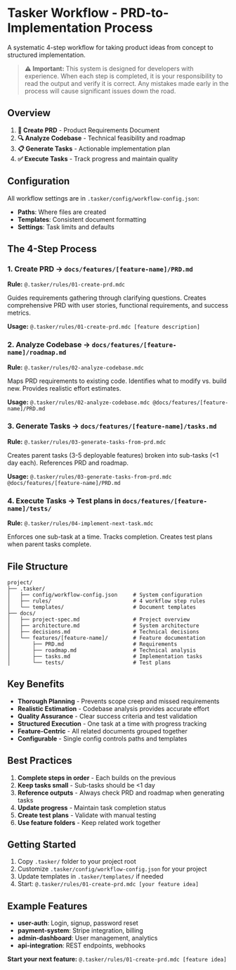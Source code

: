 # Tasker Workflow - PRD-to-Implementation Process

A systematic 4-step workflow for taking product ideas from concept to structured implementation.

> **⚠️ Important:** This system is designed for developers with experience. When each step is completed, it is your responsibility to read the output and verify it is correct. Any mistakes made early in the process will cause significant issues down the road.

## Overview

1. **📝 Create PRD** - Product Requirements Document
2. **🔍 Analyze Codebase** - Technical feasibility and roadmap  
3. **📋 Generate Tasks** - Actionable implementation plan
4. **✅ Execute Tasks** - Track progress and maintain quality

## Configuration

All workflow settings are in `.tasker/config/workflow-config.json`:
- **Paths**: Where files are created
- **Templates**: Consistent document formatting
- **Settings**: Task limits and defaults

## The 4-Step Process

### 1. Create PRD → `docs/features/[feature-name]/PRD.md`
**Rule:** `@.tasker/rules/01-create-prd.mdc`

Guides requirements gathering through clarifying questions. Creates comprehensive PRD with user stories, functional requirements, and success metrics.

**Usage:** `@.tasker/rules/01-create-prd.mdc [feature description]`

### 2. Analyze Codebase → `docs/features/[feature-name]/roadmap.md`
**Rule:** `@.tasker/rules/02-analyze-codebase.mdc`

Maps PRD requirements to existing code. Identifies what to modify vs. build new. Provides realistic effort estimates.

**Usage:** `@.tasker/rules/02-analyze-codebase.mdc @docs/features/[feature-name]/PRD.md`

### 3. Generate Tasks → `docs/features/[feature-name]/tasks.md`
**Rule:** `@.tasker/rules/03-generate-tasks-from-prd.mdc`  

Creates parent tasks (3-5 deployable features) broken into sub-tasks (<1 day each). References PRD and roadmap.

**Usage:** `@.tasker/rules/03-generate-tasks-from-prd.mdc @docs/features/[feature-name]/PRD.md`

### 4. Execute Tasks → Test plans in `docs/features/[feature-name]/tests/`
**Rule:** `@.tasker/rules/04-implement-next-task.mdc`

Enforces one sub-task at a time. Tracks completion. Creates test plans when parent tasks complete.

## File Structure

```
project/
├── .tasker/
│   ├── config/workflow-config.json     # System configuration
│   ├── rules/                          # 4 workflow step rules
│   └── templates/                      # Document templates
├── docs/
│   ├── project-spec.md                 # Project overview
│   ├── architecture.md                 # System architecture  
│   ├── decisions.md                    # Technical decisions
│   └── features/[feature-name]/        # Feature documentation
│       ├── PRD.md                      # Requirements
│       ├── roadmap.md                  # Technical analysis
│       ├── tasks.md                    # Implementation tasks
│       └── tests/                      # Test plans
```

## Key Benefits

- **Thorough Planning** - Prevents scope creep and missed requirements
- **Realistic Estimation** - Codebase analysis provides accurate effort
- **Quality Assurance** - Clear success criteria and test validation
- **Structured Execution** - One task at a time with progress tracking
- **Feature-Centric** - All related documents grouped together
- **Configurable** - Single config controls paths and templates

## Best Practices

1. **Complete steps in order** - Each builds on the previous
2. **Keep tasks small** - Sub-tasks should be <1 day
3. **Reference outputs** - Always check PRD and roadmap when generating tasks
4. **Update progress** - Maintain task completion status
5. **Create test plans** - Validate with manual testing
6. **Use feature folders** - Keep related work together

## Getting Started

1. Copy `.tasker/` folder to your project root
2. Customize `.tasker/config/workflow-config.json` for your project
3. Update templates in `.tasker/templates/` if needed
4. Start: `@.tasker/rules/01-create-prd.mdc [your feature idea]`

## Example Features

- **user-auth**: Login, signup, password reset
- **payment-system**: Stripe integration, billing
- **admin-dashboard**: User management, analytics
- **api-integration**: REST endpoints, webhooks

**Start your next feature:** `@.tasker/rules/01-create-prd.mdc [feature idea]` 
